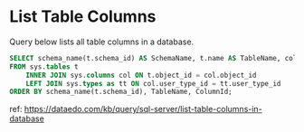 # List Table Columns

Query below lists all table columns in a database.

``` sql
SELECT schema_name(t.schema_id) AS SchemaName, t.name AS TableName, col.column_id AS ColumnId, col.name AS ColumnName, tt.name as DataType, col.max_length AS [MaxLength], col.[precision] AS [Precision]
FROM sys.tables t
	INNER JOIN sys.columns col ON t.object_id = col.object_id
	LEFT JOIN sys.types as tt ON col.user_type_id = tt.user_type_id
ORDER BY schema_name(t.schema_id), TableName, ColumnId;
```

ref: https://dataedo.com/kb/query/sql-server/list-table-columns-in-database